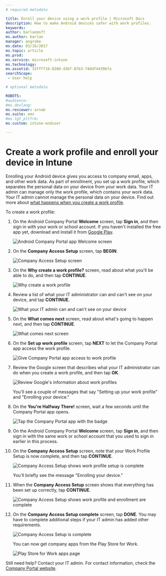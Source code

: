 ```yaml
---
# required metadata

title: Enroll your device using a work profile | Microsoft Docs
description: How to make Android devices safer with work profiles.
keywords:
author: barlanmsft
ms.author: barlan
manager: angrobe
ms.date: 03/16/2017
ms.topic: article
ms.prod:
ms.service: microsoft-intune
ms.technology:
ms.assetid: 33ffff16-0280-43bf-87b3-74ddf4439bfa
searchScope:
 - User help

# optional metadata

ROBOTS:  
#audience:
#ms.devlang:
ms.reviewer: arnab
ms.suite: ems
#ms.tgt_pltfrm:
ms.custom: intune-enduser

---
```



# Create a work profile and enroll your device in Intune

Enrolling your Android device gives you access to company email, apps, and other work data. As part of enrollment, you set up a work profile, which separates the personal data on your device from your work data. Your IT admin can manage only the work profile, which contains your work data. Your IT admin cannot manage the personal data on your device. Find out more about [what happens when you create a work profile](https://review.docs.microsoft.com/DocsArchiveDemoSrc/what-happens-when-you-create-a-work-profile-android).

To create a work profile:

1.  On the Android Company Portal **Welcome** screen, tap **Sign in**, and then sign in with your work or school account. If you haven't installed the free app yet, download and install it from [Google Play](http://play.google.com/store/apps/details?id=com.microsoft.windowsintune.companyportal).

	![Android Company Portal app Welcome screen](./media/and-enroll-0-welcome-screen.png)

2. On the **Company Access Setup** screen, tap **BEGIN**.

	![Company Access Setup screen](./media/andr-afw-begin-company-access-setup.png)

3.  On the **Why create a work profile?** screen, read about what you'll be able to do, and then tap **CONTINUE**.

	![Why create a work profile](./media/andr-afw-why-create-a-work-profile.png)

4.  Review a list of what your IT administrator can and can't see on your device, and tap **CONTINUE**.

	![What your IT admin can and can't see on your device](./media/andr-afw-what-it-can-see-on-your-device.png)

5.  On the **What comes next** screen, read about what's going to happen next, and then tap **CONTINUE**.

	![What comes next screen](./media/andr-afw-what-comes-next.png)

6. On the **Set up work profile** screen, tap **NEXT** to let the Company Portal app access the work profile.

	![Give Company Portal app access to work profile](./media/andr-afw-tap-next-to-set-up-work-profile.png)

7. Review the Google screen that describes what your IT administrator can do when you create a work profile, and then tap **OK**.

	![Review Google's information about work profiles](./media/andr-afw-google-screen-what-it-can-do.png)

	You'll see a couple of messages that say "Setting up your work profile" and "Enrolling your device."

8. On the **You're Halfway There!** screen, wait a few seconds until the Company Portal app opens.

	![Tap the Company Portal app with the badge](./media/andr-afw-tap-work-badged-company-portal-icon2.png)

9. On the Android Company Portal **Welcome** screen, tap **Sign in**, and then sign in with the same work or school account that you used to sign in earlier in this process.

10. On the **Company Access Setup** screen, note that your Work Profile Setup is now complete, and then tap **CONTINUE**.

	![Company Access Setup shows work profile setup is complete](./media/andr-afw-work-profile-now-set-up.png)

	You'll briefly see the message "Enrolling your device."

11. When the **Company Access Setup** screen shows that everything has been set up correctly, tap **CONTINUE**.

	![Company Access Setup shows work profile and enrollment are complete](./media/andr-afw-company-access-setup-green-checks.png)

12. On the **Company Access Setup complete** screen, tap **DONE**. You may have to complete additional steps if your IT admin has added other requirements.

	![Company Access Setup is complete](./media/andr-afw-company-access-setup-complete.png)

	You can now get company apps from the Play Store for Work.

	![Play Store for Work apps page](./media/andr-afw-tap-work-play-store-icon.png)

Still need help? Contact your IT admin. For contact information, check the [Company Portal website](http://portal.manage.microsoft.com).
